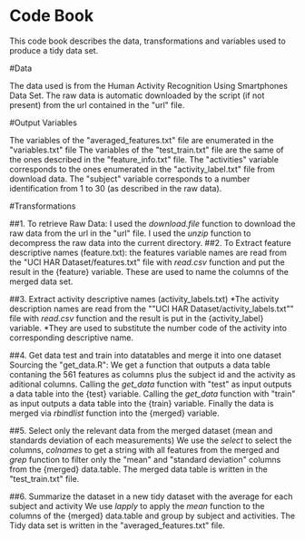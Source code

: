 Code Book
=========
This code book describes the data, transformations and variables used to produce a tidy data set.

#Data

The data used is from the Human Activity Recognition Using Smartphones Data Set. The raw data is automatic downloaded by the script  (if not present) from the url contained in the "url" file.

#Output Variables

The variables of the  "averaged\_features.txt" file are enumerated in the "variables.txt" file
The variables of the  "test\_train.txt" file are the same of the ones described in the "feature\_info.txt" file.
The "activities"  variable corresponds to the ones enumerated in the "activity_label.txt" file from download data.
The "subject" variable corresponds to a number identification from 1 to 30 (as described in the raw data).

#Transformations

##1. To retrieve Raw Data:
	        I used the *download.file* function to download the raw data from the url in the "url" file.
	        I used the *unzip* function to decompress the raw data into the current directory.
##2. To Extract feature descriptive names (feature.txt):
	        the features variable names are read from the "UCI HAR Dataset/features.txt" file with *read.csv* function 
	        and put the result in the {feature} variable. 
	        These are used to name the columns of the merged data set.
	        
##3. Extract activity descriptive names (activity\_labels.txt)
*The activity description names are read from the ""UCI HAR Dataset/activity\_labels.txt"" file with *read.csv* function and the result is put in the {activity\_label} variable. 
*They are used to substitute the number code of the activity into corresponding descriptive name.
	    
##4. Get data test and train into datatables and merge it into one dataset
	        Sourcing the "get_data.R":
	        We get a function that outputs a data table contaning the 561 features as columns plus the subject id and the activity as aditional columns.
	        Calling the *get_data* function with "test" as input outputs a data table into the {test} variable.
	        Calling the *get_data* function with "train" as input outputs a data table into the {train} variable.
	        Finally the data is merged via *rbindlist* function into the {merged} variable.
	        
##5. Select only the relevant data from the merged dataset (mean and standards deviation of each measurements)
	        We use the *select* to select the columns, *colnames* to get a string with all features from the merged and *grep* function to filter only the "mean" and "standard deviation" columns from the {merged} data.table.
	        The merged data table is written in the "test_train.txt" file.
	        
##6. Summarize the dataset in a new tidy dataset with the average for each subject and activity
	        We use *lapply* to apply the *mean* function to the columns of the {merged} data.table and group by subject and activities.
	        The Tidy data set is written in the "averaged_features.txt" file.